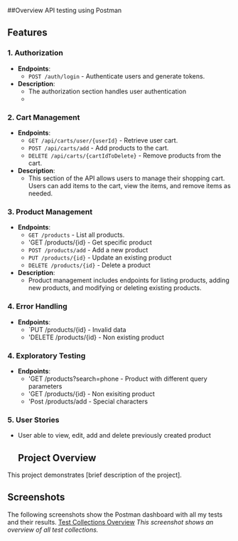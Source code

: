 ##Overview 
API testing using Postman 

## Features

### 1. Authorization
- **Endpoints**:
  - `POST /auth/login` - Authenticate users and generate tokens.
- **Description**: 
  - The authorization section handles user authentication
  - 
### 2. Cart Management
- **Endpoints**:
  - `GET /api/carts/user/{userId}` - Retrieve user cart.
  - `POST /api/carts/add` - Add products to the cart.
  - `DELETE /api/carts/{cartIdToDelete}` - Remove products from the cart.
- **Description**:
  - This section of the API allows users to manage their shopping cart. Users can add items to the cart, view the items, and remove items as needed.

### 3. Product Management
- **Endpoints**:
  - `GET /products` - List all products.
  - 'GET /products/{id} - Get specific product
  - `POST /products/add` - Add a new product 
  - `PUT /products/{id}` - Update an existing product 
  - `DELETE /products/{id}` - Delete a product 
- **Description**:
  - Product management includes endpoints for listing products, adding new products, and modifying or deleting existing products.
 
### 4. Error Handling
- **Endpoints**:
  - `PUT /products/{id} - Invalid data
  - 'DELETE /products/{id} - Non existing product

### 4. Exploratory Testing 
- **Endpoints**:
  - 'GET /products?search=phone - Product with different query parameters 
  - 'GET /products/{id} - Non exisiting product
  - 'Post /products/add - Special characters

### 5. User Stories 
- User able to view, edit, add and delete previously created product

  ## Project Overview

This project demonstrates [brief description of the project].

## Screenshots

The following screenshots show the Postman dashboard with all my tests and their results.
[Test Collections Overview]()
*This screenshot shows an overview of all test collections.*


